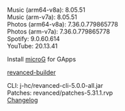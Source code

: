Music (arm64-v8a): 8.05.51  
Music (arm-v7a): 8.05.51  
Photos (arm64-v8a): 7.36.0.779865778  
Photos (arm-v7a): 7.36.0.779865778  
Spotify: 9.0.60.614  
YouTube: 20.13.41  

Install [microG](https://github.com/ReVanced/GmsCore/releases) for GApps  

[revanced-builder](https://github.com/geologically/revanced-builder)
  
CLI: j-hc/revanced-cli-5.0.0-all.jar  
Patches: revanced/patches-5.31.1.rvp  
[Changelog](https://github.com/revanced/revanced-patches/releases/tag/v5.31.1)  
